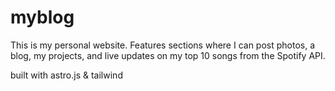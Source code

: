# myblog

This is my personal website.
Features sections where I can post photos, a blog, my projects, and live updates on my top 10 songs from the Spotify API.

built with astro.js & tailwind
